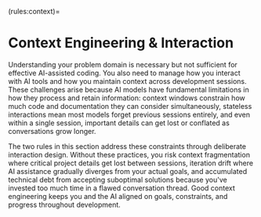 (rules:context)=
# Context Engineering & Interaction

Understanding your problem domain is necessary but not sufficient for effective AI-assisted coding. You also need to manage how you interact with AI tools and how you maintain context across development sessions. These challenges arise because AI models have fundamental limitations in how they process and retain information: context windows constrain how much code and documentation they can consider simultaneously, stateless interactions mean most models forget previous sessions entirely, and even within a single session, important details can get lost or conflated as conversations grow longer.

The two rules in this section address these constraints through deliberate interaction design. Without these practices, you risk context fragmentation where critical project details get lost between sessions, iteration drift where AI assistance gradually diverges from your actual goals, and accumulated technical debt from accepting suboptimal solutions because you've invested too much time in a flawed conversation thread. Good context engineering keeps you and the AI aligned on goals, constraints, and progress throughout development.

